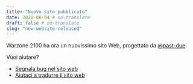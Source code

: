```yaml
---
title: "Nuovo sito pubblicato"
date: 2020-06-04 # no-translate
draft: false # no-translate
slug: "new-website-released"
---
```


Warzone 2100 ha ora un nuovissimo sito Web, progettato da [@past-due](https://github.com/past-due).

Vuoi aiutare?
- [Segnala bug nel sito web](https://github.com/Warzone2100/wz2100.net/issues/new/choose)
- [Aiutaci a tradurre il sito web](https://github.com/Warzone2100/wz2100.net/blob/master/docs/Translations.md#how-do-i-help-translate)
